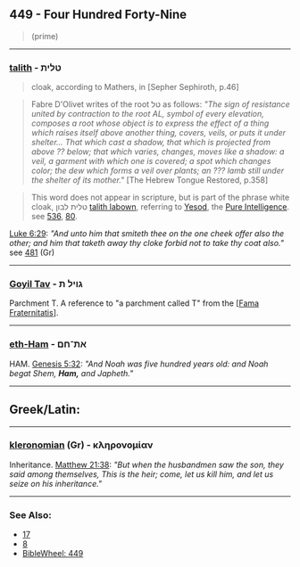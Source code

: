 ## 449 - Four Hundred Forty-Nine
> (prime)

---

### [talith](/keys/TLITh) - טלית
> cloak, according to Mathers, in [Sepher Sephiroth, p.46]

> Fabre D'Olivet writes of the root טל as follows: *"The sign of resistance united by contraction to the root AL, symbol of every elevation, composes a root whose object is to express the effect of a thing which raises itself above another thing, covers, veils, or puts it under shelter... That which cast a shadow, that which is projected from above ?? below; that which varies, changes, moves like a shadow: a veil, a garment with which one is covered; a spot which changes color; the dew which forms a veil over plants; an ??? lamb still under the shelter of its mother."* [The Hebrew Tongue Restored, p.358]

> This word does not appear in scripture, but is part of the phrase white cloak, טלית לבון [talith labown](/keys/TLITh.LBVN), referring to [Yesod](/keys/ISVD), the [Pure Intelligence](/keys/ShKL.THVR). see [536](536), [80](80).

[Luke 6:29](http://biblehub.com/luke/6-29.htm): *"And unto him that smiteth thee on the one cheek offer also the other; and him that taketh away thy cloke forbid not to take thy coat also."* see [481](481) (Gr)

---

### [Goyil Tav](/keys/GVIL.Th) - גויל ת
Parchment T. A reference to "a parchment called T" from the [[Fama Fraternitatis](https://archive.org/stream/PaulFosterCase-TheTrueAndInvisibleRosicrucianOrder4thEd-1985#page/n23)].

---

### [eth-Ham](/keys/ATh-ChM) - את־חם
HAM. [Genesis 5:32](https://biblehub.com/genesis/5-32.htm): *"And Noah was five hundred years old: and Noah begat Shem, **Ham,** and Japheth."*

---

## Greek/Latin:

---

### [kleronomian](/greek?word=klhronomian) (Gr) - κληρονομίαν
Inheritance. [Matthew 21:38](http://biblehub.com/matthew/21-38.htm): *"But when the husbandmen saw the son, they said among themselves, This is the heir; come, let us kill him, and let us seize on his inheritance."*

---

### See Also:

- [17](17)
- [8](8)
- [BibleWheel: 449](https://www.biblewheel.com//GR/GR_Database.php?SearchBy_Gematria=449)

